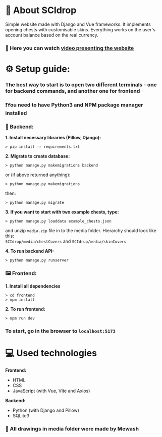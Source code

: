 # 🎁 About SCIdrop
Simple website made with Django and Vue frameworks. It implements opening chests with customisable skins. Everything works on the user's account balance based on the real currency.


### 🎥 Here you can watch [video presenting the website](https://youtu.be/tjasRk32dJI)
# ⚙️ Setup guide:
### The best way to start is to open two different terminals - one for backend commands, and another one for frontend

### ❗You need to have **Python3** and **NPM package manager**  installed 

### 🔧 Backend:
<b>1. Install necessary libraries (Pillow, Django):</b>
```
> pip install -r requirements.txt
```

<b>2. Migrate to create database:</b>
```
> python manage.py makemigrations backend
```
or (if above returned anything):
```
> python manage.py makemigrations
```
then:
```
> python manage.py migrate
```

<b>3. If you want to start with two example chests, type:</b>
```
> python manage.py loaddata example_chests.json
```
and unzip ```media.zip``` file in to the media folder. Hierarchy should look like this:
<br>
```SCIdrop/media/chestCovers``` and ```SCIdrop/media/skinCovers```

<b> 4. To run backend API:</b>
```
> python manage.py runserver
```

### 🖼️ Frontend:
<b>1. Install all dependencies</b>
```
> cd frontend
> npm install
```
<b>2. To run frontend:</b>
```
> npm run dev
```

### To start, go in the browser to <b>```localhost:5173```</b>


# 💻 Used technologies
<b>Frontend:</b>
- HTML
- CSS
- JavaScript (with Vue, Vite and Axios)

<b>Backend:</b>
- Python (with Django and Pillow)
- SQLite3

### 🎨 All drawings in media folder were made by Mewash